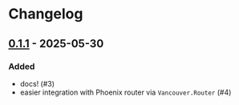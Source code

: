 # Changelog

## [0.1.1](https://github.com/jameslong/vancouver) - 2025-05-30

### Added
- docs! (#3)
- easier integration with Phoenix router via `Vancouver.Router` (#4)